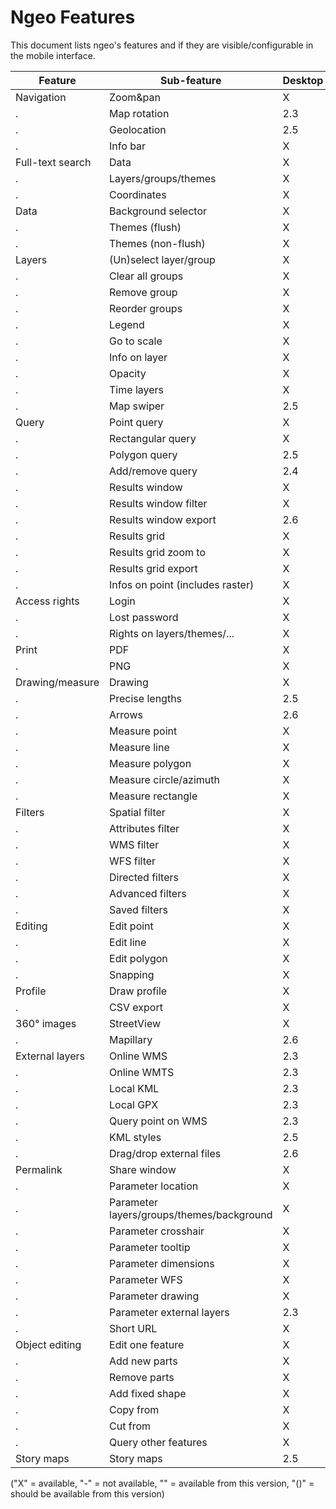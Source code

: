 # Ngeo Features

This document lists ngeo's features and if they are visible/configurable in the mobile interface.

Feature | Sub-feature | Desktop | Mobile
------- | ----------- | ------- | ------
Navigation | Zoom&pan | X | X
. | Map rotation | 2.3 | 2.3
. | Geolocation | 2.5 | X
. | Info bar | X | -
Full-text search | Data | X | X
. | Layers/groups/themes | X | -
. | Coordinates | X | X
Data | Background selector | X | X
. | Themes (flush) | X | X
. | Themes (non-flush) | X | 2.3
Layers | (Un)select layer/group | X | X
. | Clear all groups | X | X
. | Remove group | X | X
. | Reorder groups | X | -
. | Legend | X | X
. | Go to scale | X | X
. | Info on layer | X | X
. | Opacity | X | 2.3
. | Time layers | X | -
. | Map swiper | 2.5 | -
Query | Point query | X | X
. | Rectangular query | X | -
. | Polygon query | 2.5 | -
. | Add/remove query | 2.4 | -
. | Results window | X | X
. | Results window filter | X | -
. | Results window export | 2.6 | -
. | Results grid | X | -
. | Results grid zoom to | X | -
. | Results grid export | X | -
. | Infos on point (includes raster) | X | X
Access rights | Login | X | X
. | Lost password | X | X
. | Rights on layers/themes/... | X | X
Print | PDF | X | -
. | PNG | X | -
Drawing/measure | Drawing | X | -
. | Precise lengths | 2.5 | -
. | Arrows | 2.6 | -
. | Measure point | X | X
. | Measure line | X | X
. | Measure polygon | X | 2.4
. | Measure circle/azimuth | X | -
. | Measure rectangle | X | -
Filters | Spatial filter | X | -
. | Attributes filter | X | -
. | WMS filter | X | -
. | WFS filter | X | -
. | Directed filters | X | -
. | Advanced filters | X | -
. | Saved filters | X | -
Editing | Edit point | X | -
. | Edit line | X | -
. | Edit polygon | X | -
. | Snapping | X | -
Profile | Draw profile | X | -
. | CSV export | X | -
360° images | StreetView | X | -
. | Mapillary | 2.6 | -
External layers | Online WMS | 2.3 | -
. | Online WMTS | 2.3 | -
. | Local KML | 2.3 | -
. | Local GPX | 2.3 | -
. | Query point on WMS | 2.3 | -
. | KML styles | 2.5 | -
. | Drag/drop external files | 2.6 | -
Permalink | Share window | X | -
. | Parameter location | X | X
. | Parameter layers/groups/themes/background | X | X
. | Parameter crosshair | X | X
. | Parameter tooltip | X | X
. | Parameter dimensions | X | X
. | Parameter WFS | X | X
. | Parameter drawing | X | 2.4
. | Parameter external layers | 2.3 | -
. | Short URL | X | X
Object editing | Edit one feature | X | -
. | Add new parts | X | -
. | Remove parts | X | -
. | Add fixed shape | X | -
. | Copy from | X | -
. | Cut from | X | -
. | Query other features | X | -
Story maps | Story maps | 2.5 | -

("X" = available, "-" = not available, "<version>" = available from this version, "(<version>)" = should be available from this version)
